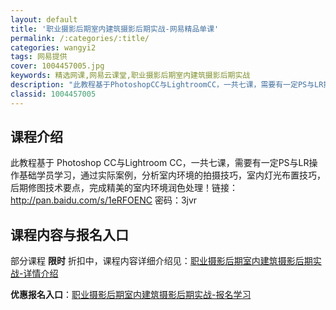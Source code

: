```yaml
---
layout: default
title: '职业摄影后期室内建筑摄影后期实战-网易精品单课'
permalink: /:categories/:title/
categories: wangyi2
tags: 网易提供
cover: 1004457005.jpg
keywords: 精选网课,网易云课堂,职业摄影后期室内建筑摄影后期实战
description: "此教程基于PhotoshopCC与LightroomCC，一共七课，需要有一定PS与LR操作基础学员学习，通过实际案例，分析室内环境的拍摄技巧，室内灯光布置技巧，后期修图技术要点，完成精美的"
classid: 1004457005
---
```


## 课程介绍

此教程基于 Photoshop CC与Lightroom CC，一共七课，需要有一定PS与LR操作基础学员学习，通过实际案例，分析室内环境的拍摄技巧，室内灯光布置技巧，后期修图技术要点，完成精美的室内环境润色处理！链接：http://pan.baidu.com/s/1eRFOENC 密码：3jvr

## 课程内容与报名入口

部分课程 **限时** 折扣中，课程内容详细介绍见：[职业摄影后期室内建筑摄影后期实战-详情介绍](https://study.163.com/course/introduction/1004457005.htm?share=1&shareId=1025206652&utm_campaign=share&utm_medium=iphoneShare&utm_source=&utm_u=1025206652)

**优惠报名入口**：[职业摄影后期室内建筑摄影后期实战-报名学习](https://study.163.com/course/introduction/1004457005.htm?share=1&shareId=1025206652&utm_campaign=share&utm_medium=iphoneShare&utm_source=&utm_u=1025206652)

